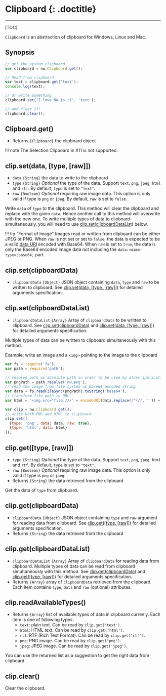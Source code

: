 # Clipboard {: .doctitle}

---

[TOC]

`Clipboard` is an abstraction of clipboard for Windows, Linux and Mac.

## Synopsis

```javascript
// get the system clipboard
var clipboard = nw.Clipboard.get();

// Read from clipboard
var text = clipboard.get('text');
console.log(text);

// Or write something
clipboard.set('I love NW.js :)', 'text');

// And clear it!
clipboard.clear();
```

## Clipboard.get()

* Returns `{Clipboard}` the clipboard object

!!! note
    The Selection Clipboard in X11 is not supported.

## clip.set(data, [type, [raw]])

* `data` `{String}` the data to write to the clipboard
* `type` `{String}` _Optional_ the type of the data. Support `text`, `png`, `jpeg`, `html` and `rtf`. By default, `type` is set to `"text"`.
* `raw`  `{Boolean}` _Optional_ requiring raw image data. This option is only valid if type is `png` or `jpeg`. By default, `raw` is set to `false`.

Write `data` of `type` to the clipboard. This method will clear the clipboard and replace with the given `data`. Hence another call to this method will overwrite with the new one. To write multiple types of data to clipboard simultaneously, you will need to use [clip.set(clipboardDataList)](clipsetclipboardDataList) below.

!!! tip "Format of Image"
    Images read or written from clipboard can be either JPEG or PNG. When `raw` is not set or set to `false`, the data is expected to be a valid [data URI](https://developer.mozilla.org/en-US/docs/Web/HTTP/data_URIs) encoded with Base64. When `raw` is set to `true`, the data is only the Base64 encoded image data not including the `data:<mime-type>;base64,` part.

## clip.set(clipboardData)

* `clipboardData` `{Object}` JSON object containing `data`, `type` and `raw` to be written to clipboard. See [clip.set(data, [type, [raw]])](#clipsetdata-type-raw) for detailed arguments specification.

## clip.set(clipboardDataList)

* `clipboardDataList` `{Array}` Array of `clipboardData` to be written to clipboard. See [clip.set(clipboardData)](#clipsetclipboardData) and [clip.set(data, [type, [raw]])](#clipsetdata-type-raw) for detailed arguments specification.

Multiple types of data can be written to clipboard simultaneously with this method.

Example: write an image and a `<img>` pointing to the image to the clipboard

```javascript
var fs = require('fs');
var path = require('path');

// resolve path as absolute path in order to be used by other applications
var pngPath = path.resolve('nw.png');
// read the image from file system as base64 encoded string
var data = fs.readFileSync(pngPath).toString('base64');
// transform file path to URL
var html = '<img src="file:///' + encodeURI(data.replace(/^\//, '')) + '">';

var clip = nw.Clipboard.get();
// write both PNG and HTML to clipboard
clip.set([
  {type: 'png', data: data, raw: true},
  {type: 'html', data: html}
]);
```

## clip.get([type, [raw]])

* `type` `{String}` _Optional_ the type of the data. Support `text`, `png`, `jpeg`, `html` and `rtf`. By default, `type` is set to `"text"`.
* `raw`  `{Boolean}` _Optional_ requiring raw image data. This option is only valid if type is `png` or `jpeg`.
* Returns `{String}` the data retrieved from the clipboard

Get the data of `type` from clipboard.

## clip.get(clipboardData)

* `clipboardData` `{Object}` JSON object containing `type` and `raw` argument for reading data from clipboard. See [clip.get([type, [raw]])](#clipgettype-raw) for detailed arguments specification.
* Returns `{String}` the data retrieved from the clipboard

## clip.get(clipboardDataList)

* `clipboardDataList` `{Array}` Array of `clipboardData` for reading data from clipboard. Multiple types of data can be read from clipboard simultaneously with this method. See [clip.get(clipboardData)](#clipgetclipboardData) and [clip.get([type, [raw]])](#clipgettype-raw) for detailed arguments specification.
* Returns `{Array}` array of `clipboardData` retrieved from the clipboard. Each item contains `type`, `data` and `raw` (optional) attributes.

## clip.readAvailableTypes()

* Returns `{Array}` list of available types of data in clipboard currenly. Each item is one of following types:
    - `text`: plain text. Can be read by `clip.get('text')`.
    - `html`: HTML text. Can be read by `clip.get('html')`.
    - `rtf`: RTF (Rich Text Format). Can be read by `clip.get('rtf')`.
    - `png`: PNG image. Can be read by `clip.get('png')`.
    - `jpeg`: JPEG image. Can be read by `clip.get('jpeg')`.

You can use the returned list as a suggestion to get the right data from clipboard.

## clip.clear()

Clear the clipboard.
